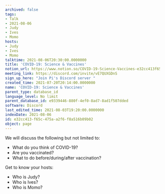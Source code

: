 ```yaml
---
archived: false
tags:
- Talk
- 2021-08-06
- Judy
- Ives
- Momo
hosts:
- Judy
- Ives
- Momo
talktime: 2021-08-06T20:30:00.0000000
title: 'COVID-19: Science & Vaccines'
notion_url: https://www.notion.so/COVID-19-Science-Vaccines-e32cc413f65c475aa2f6f8a516b09b02
meeting_link: https://discord.com/invite/vE7QUXGDnS
sign_up_here: "Join Pi's Discord server "
created_time: 2021-07-20T20:14:00.0000000
name: 'COVID-19: Science & Vaccines'
parent_type: database_id
language_level: No limit
parent_database_id: e9339446-880f-4ef0-8ad7-8ad1f507dded
software: Discord
last_edited_time: 2021-08-03T19:20:00.0000000
indexDate: 2021-08-06
id: e32cc413-f65c-475a-a2f6-f8a516b09b02
object: page
---
```



We will discuss the following but not limited to:
   - What do you think of COVID-19?
   - Are you vaccinated?
   - What to do before/during/after vaccination?

Get to know your hosts:
   - Who is Judy?
   - Who is Ives?
   - Who is Momo?



